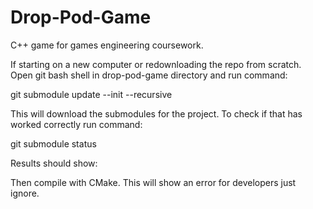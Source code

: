 # Drop-Pod-Game
C++ game for games engineering coursework.

If starting on a new computer or redownloading the repo from scratch. Open git bash shell in drop-pod-game directory and run command:

git submodule update --init --recursive

This will download the submodules for the project.
To check if that has worked correctly run command:

git submodule status

Results should show:


Then compile with CMake. This will show an error for developers just ignore.